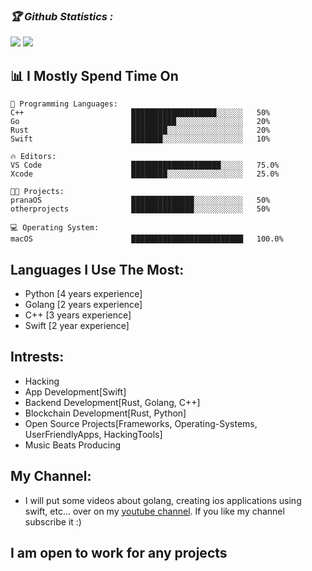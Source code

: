 
<h3><b><i>🏆 Github Statistics :</i></b></h3>
<!-- <a href="https://github.com/krishpranav"><img width=550 src="https://github-profile-trophy.vercel.app/?username=krishpranav&theme=dracula&no-frame=true&title=Followers,Stars,Commit,Repository,Issues"/></a> -->
<a href="https://github.com/krishpranav"><img src="https://github-profile-trophy.vercel.app/?username=krishpranav&theme=darkhub&margin-w=13&margin-h=15&column=7"/></a>

<a href="https://github.com/anuraghazra/github-readme-stats">
  <img src="https://github-readme-stats.vercel.app/api?username=krishpranav&show_icons=true&theme=midnight-purple&line_height=24&hide=stars&bg_color=0d1117" />
</a>



## 📊 **I Mostly Spend Time On** 

```text
💬 Programming Languages: 
C++                        ███████████████████░░░░░░   50%
Go                         ██████████░░░░░░░░░░░░░░░   20%  
Rust                       ████████░░░░░░░░░░░░░░░░░   20%  
Swift                      ███████░░░░░░░░░░░░░░░░░░   10%

🔥 Editors: 
VS Code                    ████████████████████░░░░░   75.0%
Xcode                      ████████░░░░░░░░░░░░░░░░░   25.0%

🐱‍💻 Projects: 
pranaOS                    ██████████████░░░░░░░░░░░   50% 
otherprojects              ██████████████░░░░░░░░░░░   50% 

💻 Operating System: 
macOS                      █████████████████████████   100.0%

```

## Languages I Use The Most:
- Python [4 years experience]
- Golang [2 years experience]
- C++ [3 years experience]
- Swift [2 year experience]

## Intrests:
- Hacking
- App Development[Swift]
- Backend Development[Rust, Golang, C++]
- Blockchain Development[Rust, Python]
- Open Source Projects[Frameworks, Operating-Systems, UserFriendlyApps, HackingTools]
- Music Beats Producing



## My Channel:
- I will put some videos about golang, creating ios applications using swift, etc... over on my [youtube channel](https://www.youtube.com/channel/UCW5diH8AVgy-b8BsDrDqNNw). If you like my channel subscribe it :)

## I am open to work for any projects
